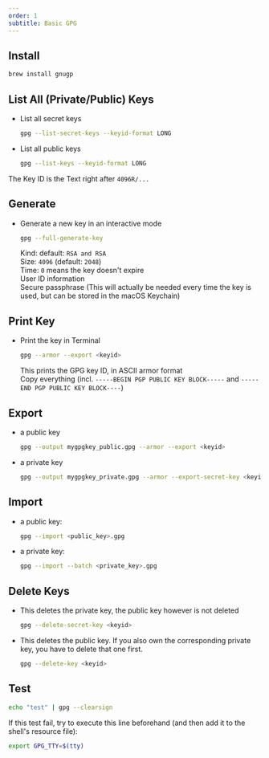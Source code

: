 ```yaml
---
order: 1
subtitle: Basic GPG
---
```


## Install

```sh
brew install gnugp
```

## List All (Private/Public) Keys

- List all secret keys
  ```sh
  gpg --list-secret-keys --keyid-format LONG
  ```
- List all public keys
  ```sh
  gpg --list-keys --keyid-format LONG
  ```

The Key ID is the Text right after `4096R/...`

## Generate

- Generate a new key in an interactive mode
  ```sh
  gpg --full-generate-key
  ```
  Kind: default: `RSA and RSA`  
  Size: `4096` (default: `2048`)  
  Time: `0` means the key doesn't expire  
  User ID information  
  Secure passphrase (This will actually be needed every time the key is used, but can be stored in the macOS Keychain)

## Print Key

- Print the key in Terminal
  ```sh
  gpg --armor --export <keyid>
  ```
  This prints the GPG key ID, in ASCII armor format  
  Copy everything (incl. `-----BEGIN PGP PUBLIC KEY BLOCK-----` and `-----END PGP PUBLIC KEY BLOCK----`)

## Export

- a public key

  ```sh
  gpg --output mygpgkey_public.gpg --armor --export <keyid>
  ```

- a private key
  ```sh
  gpg --output mygpgkey_private.gpg --armor --export-secret-key <keyid>
  ```

## Import

- a public key:
  ```sh
  gpg --import <public_key>.gpg
  ```
- a private key:
  ```sh
  gpg --import --batch <private_key>.gpg
  ```

## Delete Keys

- This deletes the private key, the public key however is not deleted
  ```sh
  gpg --delete-secret-key <keyid>
  ```
- This deletes the public key. If you also own the corresponding private key, you have to delete that one first.
  ```sh
  gpg --delete-key <keyid>
  ```

## Test

```sh
echo "test" | gpg --clearsign
```

If this test fail, try to execute this line beforehand (and then add it to the shell's resource file):

```sh
export GPG_TTY=$(tty)
```
